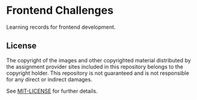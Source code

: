 # Frontend Challenges

Learning records for frontend development.

## License

The copyright of the images and other copyrighted material distributed by the assignment provider sites included in this repository belongs to the copyright holder.
This repository is not guaranteed and is not responsible for any direct or indirect damages.

See [MIT-LICENSE](/LICENSE) for further details.
